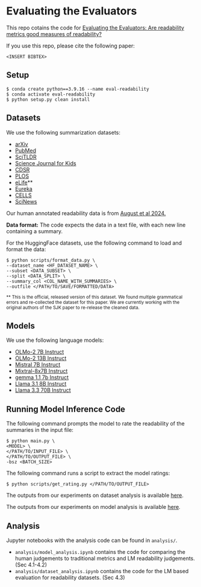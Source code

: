 # Evaluating the Evaluators

This repo cotains the code for [Evaluating the Evaluators: Are readability metrics good measures of readability?](https://) 

If you use this repo, please cite the following paper:
```
<INSERT BIBTEX>
```

## Setup
```{bash}
$ conda create python==3.9.16 --name eval-readability
$ conda activate eval-readability
$ python setup.py clean install
```

## Datasets
We use the following summarization datasets:
- [arXiv](https://huggingface.co/datasets/armanc/scientific_papers)
- [PubMed](https://huggingface.co/datasets/armanc/scientific_papers)
- [SciTLDR](https://huggingface.co/datasets/allenai/scitldr)
- [Science Journal for Kids](https://huggingface.co/datasets/loukritia/science-journal-for-kids-data)
- [CDSR](https://github.com/qiuweipku/Plain_language_summarization)
- [PLOS](https://huggingface.co/datasets/tomasg25/scientific_lay_summarisation)
- [eLife](https://huggingface.co/datasets/tomasg25/scientific_lay_summarisation)**
- [Eureka](https://github.com/slab-itu/HTSS/)
- [CELLS](https://github.com/LinguisticAnomalies/pls_retrieval)
- [SciNews](https://huggingface.co/datasets/dongqi-me/SciNews)


Our human annotated readability data is from [August et al 2024.](https://dl.acm.org/doi/10.1145/3613904.3642289)

**Data format:** The code expects the data in a text file, with each new line containing a summary. 


For the HuggingFace datasets, use the following command to load and format the data:
```{bash}
$ python scripts/format_data.py \
--dataset_name <HF_DATASET_NAME> \
--subset <DATA_SUBSET> \
--split <DATA_SPLIT> \
--summary_col <COL_NAME_WITH_SUMMARIES> \
--outfile </PATH/TO/SAVE/FORMATTED/DATA>
```

<sub>** This is the official, released version of this dataset. We found multiple grammatical errors and re-collected the dataset for this paper. We are currently working with the original authors of the SJK paper to re-release the cleaned data.</sub>

## Models
We use the following language models:
- [OLMo-2 7B Instruct](https://huggingface.co/allenai/OLMo-2-1124-7B-Instruct)
- [OLMo-2 13B Instruct](https://huggingface.co/allenai/OLMo-2-1124-13B-Instruct)
- [Mistral 7B Instruct](https://huggingface.co/mistralai/Mistral-7B-Instruct-v0.3)
- [Mixtral-8x7B Instruct](https://huggingface.co/mistralai/Mixtral-8x7B-Instruct-v0.1)
- [gemma 1.1 7b Instruct](https://huggingface.co/google/gemma-1.1-7b-it)
- [Llama 3.1 8B Instruct](https://huggingface.co/meta-llama/Llama-3.1-8B-Instruct)
- [Llama 3.3 70B Instruct](https://huggingface.co/meta-llama/Llama-3.3-70B-Instruct)





## Running Model Inference Code


The following command prompts the model to rate the readability of the summaries in the input file:
```{bash}
$ python main.py \
<MODEL> \
</PATH/TO/INPUT_FILE> \
</PATH/TO/OUTPUT_FILE> \
-bsz <BATCH_SIZE>
```

The following command runs a script to extract the model ratings:
```{bash}
$ python scripts/get_rating.py </PATH/TO/OUTPUT_FILE>
```

The outputs from our experiments on dataset analysis is available [here](https://drive.google.com/file/d/1hZDnHklb6NM_XrmyrtWQRKEO0eqeWZ2e/view?usp=sharing).

The outputs from our experiments on model analysis is available [here](https://drive.google.com/file/d/1_lRwyGhm0W43lsuBHlLo1EgCc6nCtm4h/view?usp=sharing).

## Analysis

Jupyter notebooks with the analysis code can be found in `analysis/`. 

- `analysis/model_analysis.ipynb` contains the code for comparing the human judgements to traditional metrics and LM readability judgements. (Sec 4.1-4.2)
- `analysis/dataset_analysis.ipynb` contains the code for the LM based evaluation for readability datasets. (Sec 4.3)